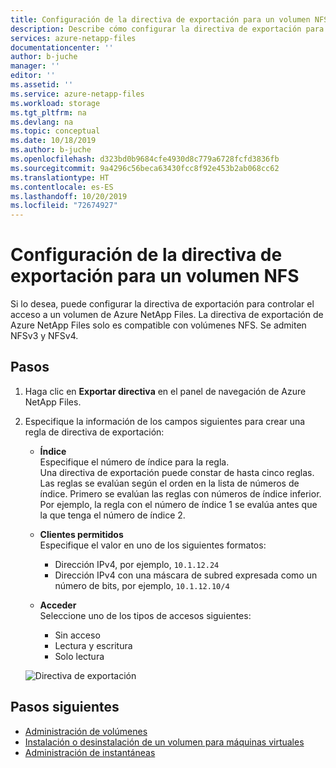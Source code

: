 ```yaml
---
title: Configuración de la directiva de exportación para un volumen NFS con Azure NetApp Files | Microsoft Docs
description: Describe cómo configurar la directiva de exportación para controlar el acceso a un volumen NFS mediante Azure NetApp Files
services: azure-netapp-files
documentationcenter: ''
author: b-juche
manager: ''
editor: ''
ms.assetid: ''
ms.service: azure-netapp-files
ms.workload: storage
ms.tgt_pltfrm: na
ms.devlang: na
ms.topic: conceptual
ms.date: 10/18/2019
ms.author: b-juche
ms.openlocfilehash: d323bd0b9684cfe4930d8c779a6728fcfd3836fb
ms.sourcegitcommit: 9a4296c56beca63430fcc8f92e453b2ab068cc62
ms.translationtype: HT
ms.contentlocale: es-ES
ms.lasthandoff: 10/20/2019
ms.locfileid: "72674927"
---
```

# <a name="configure-export-policy-for-an-nfs-volume"></a>Configuración de la directiva de exportación para un volumen NFS

Si lo desea, puede configurar la directiva de exportación para controlar el acceso a un volumen de Azure NetApp Files. La directiva de exportación de Azure NetApp Files solo es compatible con volúmenes NFS.  Se admiten NFSv3 y NFSv4. 

## <a name="steps"></a>Pasos 

1.  Haga clic en **Exportar directiva** en el panel de navegación de Azure NetApp Files. 

2.  Especifique la información de los campos siguientes para crear una regla de directiva de exportación:   
    *  **Índice**   
        Especifique el número de índice para la regla.  
        Una directiva de exportación puede constar de hasta cinco reglas. Las reglas se evalúan según el orden en la lista de números de índice. Primero se evalúan las reglas con números de índice inferior. Por ejemplo, la regla con el número de índice 1 se evalúa antes que la que tenga el número de índice 2. 

    * **Clientes permitidos**   
        Especifique el valor en uno de los siguientes formatos:  
        * Dirección IPv4, por ejemplo, `10.1.12.24` 
        * Dirección IPv4 con una máscara de subred expresada como un número de bits, por ejemplo, `10.1.12.10/4`

    * **Acceder**  
        Seleccione uno de los tipos de accesos siguientes:  
        * Sin acceso 
        * Lectura y escritura
        * Solo lectura

    ![Directiva de exportación](../media/azure-netapp-files/azure-netapp-files-export-policy.png) 


## <a name="next-steps"></a>Pasos siguientes 
* [Administración de volúmenes](azure-netapp-files-manage-volumes.md)
* [Instalación o desinstalación de un volumen para máquinas virtuales](azure-netapp-files-mount-unmount-volumes-for-virtual-machines.md)
* [Administración de instantáneas](azure-netapp-files-manage-snapshots.md)
